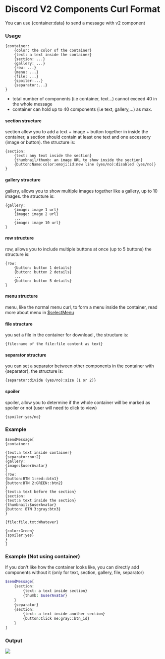 # Discord V2 Components Curl Format
You can use {container:data} to send a message with v2 component

### Usage
```
{container:
	{color: the color of the container}
	{text: a text inside the container}
	{section: ...}
	{gallery: ...}
	{row: ...}
	{menu: ...}
	{file: ...}
	{spoiler:...}
	{separator:...}
}
```
* total number of components (i.e container, text...) cannot exceed 40 in the whole message
* container can hold up to 40 components (i.e text, gallery,...) as max.

#### section structure
section allow you to add a text + image + button together in inside the container, a section should contain at least one text and one accessory (image or button).
the structure is:
```
{section:
	{text: any text inside the section}
	{thumbnail/thumb: an image URL to show inside the section}
	{button:Name:color:emoji:id:new line (yes/no):disabled (yes/no)}
}
```
 
#### gallery structure
gallery, allows you to show multiple images together like a gallery, up to 10 images.
the structure is:
```
{gallery:
	{image: image 1 url}
	{image: image 2 url}
	...
	{image: image 10 url}
}
```

#### row structure
row, allows you to include multiple buttons at once (up to 5 buttons)
the structure is:
```
{row:
	{button: button 1 details}
	{button: button 2 details}
	...
	{button: button 5 details}
}
```

#### menu structure
menu, like the normal menu curl, to form a menu inside the container, read more about menu in [$selectMenu](../Text/Components/selectMenu.md)

#### file structure
you set a file in the container for download , the structure is:
```
{file:name of the file:file content as text}
```

#### separator structure
you can set a separator between other components in the container with {separator}, the structure is:
```
{separator:divide (yes/no):size (1 or 2)}
```

#### spoiler
spoiler, allow you to determine if the whole container will be marked as spoiler or not (user will need to click to view)
```
{spoiler:yes/no}
```

### Example
```
$sendMessage[
{container:

{text:a text inside container}
{separator:no:2}
{gallery:
{image:$userAvatar}
}
{row:
{button:BTN 1:red::btn1}
{button:BTN 2:GREEN::btn2}
}
{text:a text before the section}
{section:
{text:a text inside the section}
{thumbnail:$userAvatar}
{button: BTN 3:gray:btn3}
}

{file:file.txt:Whatever}

{color:Green}
{spoiler:yes}
}
]
```

### Example (Not using container)
If you don't like how the container looks like, you can directly add components without it (only for text, section, gallery, file, separator)
```php
$sendMessage[
	{section:
		{text: a text inside section}
		{thumb: $userAvatar}
	}
	{separator}
	{section:
		{text: a text inside another section}
		{button:Click me:gray::btn_id}
	}
]
```
### Output
![](https://i.imgur.com/v8DYvPY.png)